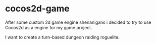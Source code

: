 # cocos2d-game

After some custom 2d game engine shenanigans i decided to try to use Cocos2d as a engine for my
game project.

I want to create a turn-based dungeon raiding roguelite.
